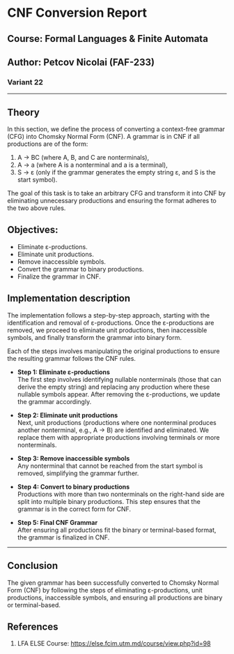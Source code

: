 # CNF Conversion Report

## Course: Formal Languages & Finite Automata  
## Author: Petcov Nicolai (FAF-233)  
### Variant 22

----

## Theory

In this section, we define the process of converting a context-free grammar (CFG) into Chomsky Normal Form (CNF). A grammar is in CNF if all productions are of the form:
1. A → BC (where A, B, and C are nonterminals),
2. A → a (where A is a nonterminal and a is a terminal),
3. S → ε (only if the grammar generates the empty string ε, and S is the start symbol).

The goal of this task is to take an arbitrary CFG and transform it into CNF by eliminating unnecessary productions and ensuring the format adheres to the two above rules.

## Objectives:

* Eliminate ε-productions.
* Eliminate unit productions.
* Remove inaccessible symbols.
* Convert the grammar to binary productions.
* Finalize the grammar in CNF.

## Implementation description

The implementation follows a step-by-step approach, starting with the identification and removal of ε-productions. Once the ε-productions are removed, we proceed to eliminate unit productions, then inaccessible symbols, and finally transform the grammar into binary form.

Each of the steps involves manipulating the original productions to ensure the resulting grammar follows the CNF rules.

- **Step 1: Eliminate ε-productions**  
  The first step involves identifying nullable nonterminals (those that can derive the empty string) and replacing any production where these nullable symbols appear. After removing the ε-productions, we update the grammar accordingly.

- **Step 2: Eliminate unit productions**  
  Next, unit productions (productions where one nonterminal produces another nonterminal, e.g., A → B) are identified and eliminated. We replace them with appropriate productions involving terminals or more nonterminals.

- **Step 3: Remove inaccessible symbols**  
  Any nonterminal that cannot be reached from the start symbol is removed, simplifying the grammar further.

- **Step 4: Convert to binary productions**  
  Productions with more than two nonterminals on the right-hand side are split into multiple binary productions. This step ensures that the grammar is in the correct form for CNF.

- **Step 5: Final CNF Grammar**  
  After ensuring all productions fit the binary or terminal-based format, the grammar is finalized in CNF.

---

## Conclusion

The given grammar has been successfully converted to Chomsky Normal Form (CNF) by following the steps of eliminating ε-productions, unit productions, inaccessible symbols, and ensuring all productions are binary or terminal-based.

## References
1. LFA ELSE Course: https://else.fcim.utm.md/course/view.php?id=98

